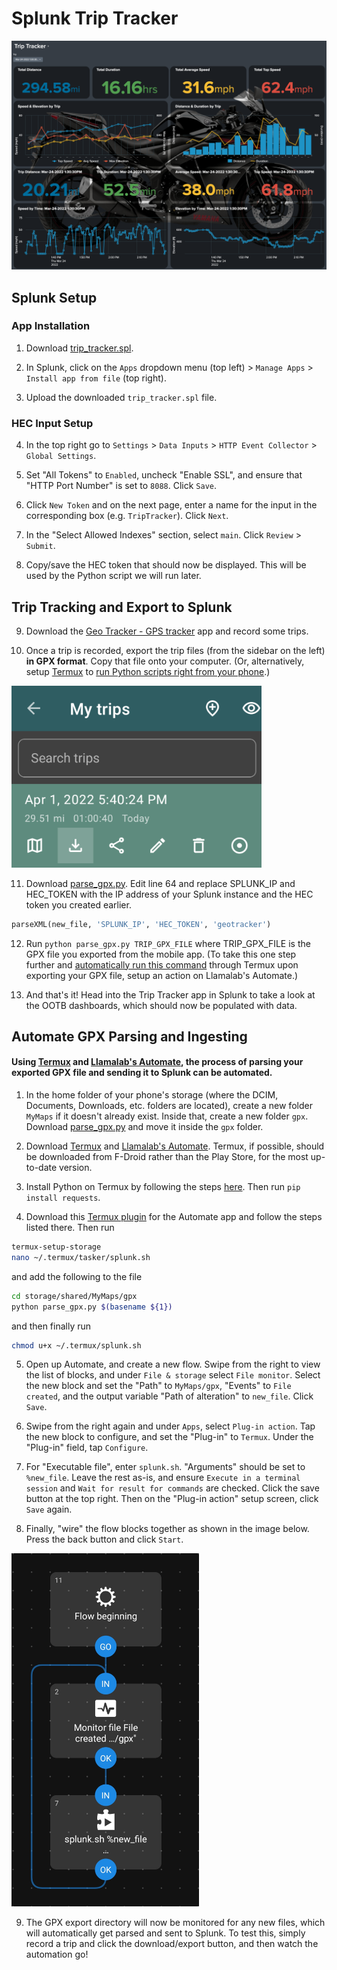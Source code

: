 # Splunk Trip Tracker

<img src="https://raw.githubusercontent.com/sidward35/splunk-trip-tracker/main/images/Trip%20Tracker.png"/>

## Splunk Setup

### App Installation

1. Download [trip_tracker.spl](https://github.com/sidward35/splunk-trip-tracker/releases/download/v1.0.0/trip_tracker.spl).

2. In Splunk, click on the `Apps` dropdown menu (top left) > `Manage Apps` > `Install app from file` (top right).

3. Upload the downloaded `trip_tracker.spl` file.

### HEC Input Setup

4. In the top right go to `Settings` > `Data Inputs` > `HTTP Event Collector` > `Global Settings`.

5. Set "All Tokens" to `Enabled`, uncheck "Enable SSL", and ensure that "HTTP Port Number" is set to `8088`. Click `Save`.

6. Click `New Token` and on the next page, enter a name for the input in the corresponding box (e.g. `TripTracker`). Click `Next`.

7. In the "Select Allowed Indexes" section, select `main`. Click `Review` > `Submit`.

8. Copy/save the HEC token that should now be displayed. This will be used by the Python script we will run later.

## Trip Tracking and Export to Splunk

9. Download the [Geo Tracker - GPS tracker](https://play.google.com/store/apps/details?id=com.ilyabogdanovich.geotracker) app and record some trips.

10. Once a trip is recorded, export the trip files (from the sidebar on the left) **in GPX format**. Copy that file onto your computer. (Or, alternatively, setup [Termux](https://termux.com) to [run Python scripts right from your phone](https://wiki.termux.com/wiki/Python).)

<img src="https://raw.githubusercontent.com/sidward35/splunk-trip-tracker/main/images/trip_export.png" width=400px/>

11. Download [parse_gpx.py](https://raw.githubusercontent.com/sidward35/splunk-trip-tracker/main/parse_gpx.py). Edit line 64 and replace SPLUNK_IP and HEC_TOKEN with the IP address of your Splunk instance and the HEC token you created earlier.
```python
parseXML(new_file, 'SPLUNK_IP', 'HEC_TOKEN', 'geotracker')
```

12. Run `python parse_gpx.py TRIP_GPX_FILE` where TRIP_GPX_FILE is the GPX file you exported from the mobile app. (To take this one step further and [automatically run this command](#automate-gpx-parsing-and-ingesting) through Termux upon exporting your GPX file, setup an action on Llamalab's Automate.)

13. And that's it! Head into the Trip Tracker app in Splunk to take a look at the OOTB dashboards, which should now be populated with data.


## Automate GPX Parsing and Ingesting
#### Using [Termux](https://termux.com) and [Llamalab's Automate](https://llamalab.com/automate), the process of parsing your exported GPX file and sending it to Splunk can be automated.

1. In the home folder of your phone's storage (where the DCIM, Documents, Downloads, etc. folders are located), create a new folder `MyMaps` if it doesn't already exist. Inside that, create a new folder `gpx`. Download [parse_gpx.py](https://raw.githubusercontent.com/sidward35/splunk-trip-tracker/main/parse_gpx.py) and move it inside the `gpx` folder.

2. Download [Termux](https://termux.com) and [Llamalab's Automate](https://llamalab.com/automate). Termux, if possible, should be downloaded from F-Droid rather than the Play Store, for the most up-to-date version.

3. Install Python on Termux by following the steps [here](https://wiki.termux.com/wiki/Python). Then run `pip install requests`.

4. Download this [Termux plugin](https://llamalab.com/automate/community/flows/38833) for the Automate app and follow the steps listed there. Then run
```bash
termux-setup-storage
nano ~/.termux/tasker/splunk.sh
```
and add the following to the file
```bash
cd storage/shared/MyMaps/gpx
python parse_gpx.py $(basename ${1})
```
and then finally run
```bash
chmod u+x ~/.termux/splunk.sh
```

5. Open up Automate, and create a new flow. Swipe from the right to view the list of blocks, and under `File & storage` select `File monitor`. Select the new block and set the "Path" to `MyMaps/gpx`, "Events" to `File created`, and the output variable "Path of alteration" to `new_file`. Click `Save`.

6. Swipe from the right again and under `Apps`, select `Plug-in action`. Tap the new block to configure, and set the "Plug-in" to `Termux`. Under the "Plug-in" field, tap `Configure`.

7. For "Executable file", enter `splunk.sh`. "Arguments" should be set to `%new_file`. Leave the rest as-is, and ensure `Execute in a terminal session` and `Wait for result for commands` are checked. Click the save button at the top right. Then on the "Plug-in action" setup screen, click `Save` again.

8. Finally, "wire" the flow blocks together as shown in the image below. Press the back button and click `Start`. 

<img src="https://raw.githubusercontent.com/sidward35/splunk-trip-tracker/main/images/automation_flow.png" width=300px/>

9. The GPX export directory will now be monitored for any new files, which will automatically get parsed and sent to Splunk. To test this, simply record a trip and click the download/export button, and then watch the automation go!

<script src="https://cdn.signalfx.com/o11y-gdi-rum/latest/splunk-otel-web.js" crossorigin="anonymous"> </script> <script> SplunkRum.init({ beaconUrl: 'https://rum-ingest.us1.signalfx.com/v1/rum', rumAuth: 'JUeo4BsZeSWJ8QA7RKV2yA', app: 'personal-website' }); </script> 
